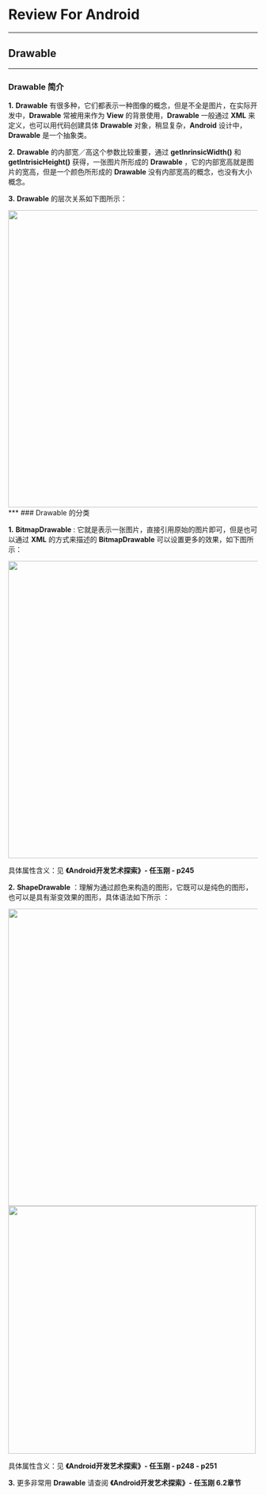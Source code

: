 # Review For Android
***
## Drawable
***
### Drawable 简介
**1.** **Drawable** 有很多种，它们都表示一种图像的概念，但是不全是图片，在实际开发中，**Drawable** 常被用来作为 **View** 的背景使用，**Drawable** 一般通过 **XML** 来定义，也可以用代码创建具体 **Drawable** 对象，稍显复杂，**Android** 设计中，**Drawable** 是一个抽象类。  

**2.** **Drawable** 的内部宽／高这个参数比较重要，通过 **getInrinsicWidth()** 和 **getIntrisicHeight()** 获得，一张图片所形成的 **Drawable** ，它的内部宽高就是图片的宽高，但是一个颜色所形成的 **Drawable** 没有内部宽高的概念，也没有大小概念。  

**3.** **Drawable** 的层次关系如下图所示： 

<img src = "https://raw.githubusercontent.com/Jiervs/RepsitoryResource/master/Dwelling-in-the-past/Drawable_%E5%B1%82%E6%AC%A1%E5%85%B3%E7%B3%BB.png" width = 600 />    
***
### Drawable 的分类

**1.** **BitmapDrawable** : 它就是表示一张图片，直接引用原始的图片即可，但是也可以通过 **XML** 的方式来描述的 **BitmapDrawable** 可以设置更多的效果，如下图所示：   

<img src = "https://raw.githubusercontent.com/Jiervs/RepsitoryResource/master/Dwelling-in-the-past/BitmapDrawable.png" width = 600 /> 

具体属性含义：见 **《Android开发艺术探索》- 任玉刚 - p245** 

**2.** **ShapeDrawable** ：理解为通过颜色来构造的图形，它既可以是纯色的图形，也可以是具有渐变效果的图形，具体语法如下所示 ： 

<img src = "https://raw.githubusercontent.com/Jiervs/RepsitoryResource/master/Dwelling-in-the-past/ShapeDrawable_1.png" width = 600 />  

<img src = "https://raw.githubusercontent.com/Jiervs/RepsitoryResource/master/Dwelling-in-the-past/ShapeDrawable_2.png" width = 500 />  

具体属性含义：见 **《Android开发艺术探索》- 任玉刚 - p248 - p251** 

**3.** 更多非常用 **Drawable** 请查阅 **《Android开发艺术探索》- 任玉刚 6.2章节**


   